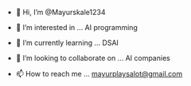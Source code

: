 - 👋 Hi, I’m @Mayurskale1234
- 👀 I’m interested in ... AI programming

- 🌱 I’m currently learning ... DSAI
- 💞️ I’m looking to collaborate on ... AI companies
- 📫 How to reach me ... mayurplaysalot@gmail.com

<!---
Mayurskale1234/Mayurskale1234 is a ✨ special ✨ repository because its `README.md` (this file) appears on your GitHub profile.
You can click the Preview link to take a look at your changes.
--->
